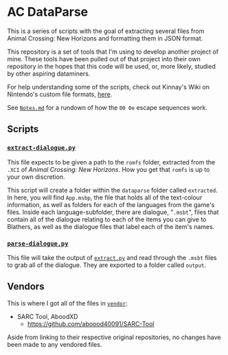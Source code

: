 # AC DataParse

This is a series of scripts with the goal of extracting several files from
Animal Crossing: New Horizons and formatting them in JSON format.

This repository is a set of tools that I'm using to develop another project of
mine. These tools have been pulled out of that project into their own repository
in the hopes that this code will be used, or, more likely, studied by other
aspiring dataminers.

For help understanding some of the scripts, check out Kinnay's Wiki on
Nintendo's custom file formats,
[here](https://github.com/Kinnay/Nintendo-File-Formats/wiki).

See [`Notes.md`](Notes.md) for a rundown of how the `00 0e` escape sequences
work.


## Scripts

### [`extract-dialogue.py`](extract-dialogue.py)

This file expects to be given a path to the `romfs` folder, extracted from the
`.XCI` of *Animal Crossing: New Horizons*. How you get that `romfs` is up to
your own discretion.

This script will create a folder within the `dataparse` folder called
`extracted`. In here, you will find `App.msbp`, the file that holds all of the
text-colour information, as well as folders for each of the languages from the
game's files. Inside each language-subfolder, there are dialogue, "`.msbt`",
files that contain all of the dialogue relating to each of the items you can
give to Blathers, as well as the dialogue files that label each of the item's
names.


### [`parse-dialogue.py`](parse-dialogue.py)

This file will take the output of [`extract.py`](#extractpy) and read through
the `.msbt` files to grab all of the dialogue. They are exported to a folder
called `output`.


## Vendors

This is where I got all of the files in [`vendor`](vendor):

- SARC Tool, AboodXD
  - https://github.com/aboood40091/SARC-Tool

Aside from linking to their respective original repositories, no changes have
been made to any vendored files.
